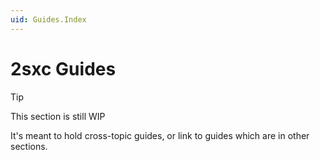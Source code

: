 ```yaml
---
uid: Guides.Index
---
```


# 2sxc Guides

> [!TIP]
> This section is still WIP
> 
> It's meant to hold cross-topic guides, or link to guides which are in other sections.

